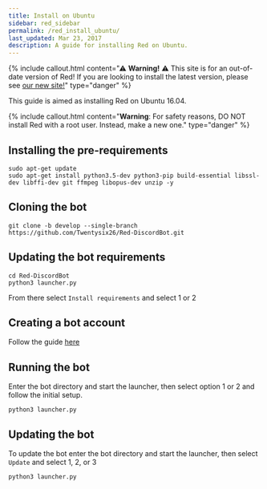 ```yaml
---
title: Install on Ubuntu
sidebar: red_sidebar
permalink: /red_install_ubuntu/
last_updated: Mar 23, 2017
description: A guide for installing Red on Ubuntu.
---
```


{% include callout.html content="⚠ **Warning!** ⚠ This site is for an out-of-date version of Red! If you are looking to install the latest version, please see [our new site!](https://red-discordbot.readthedocs.io/en/v3-develop/)" type="danger" %}

This guide is aimed as installing Red on Ubuntu 16.04.

{% include callout.html content="**Warning**: For safety reasons, DO NOT install Red with a root user. Instead, make a new one." type="danger" %}

## Installing the pre-requirements

```
sudo apt-get update
sudo apt-get install python3.5-dev python3-pip build-essential libssl-dev libffi-dev git ffmpeg libopus-dev unzip -y
```

## Cloning the bot

```
git clone -b develop --single-branch https://github.com/Twentysix26/Red-DiscordBot.git
```

## Updating the bot requirements

```
cd Red-DiscordBot
python3 launcher.py
```
From there select ``Install requirements`` and select 1 or 2

## Creating a bot account

Follow the guide [here](/Red-Docs/red_guide_bot_accounts/#creating-a-new-bot-account)

## Running the bot

Enter the bot directory and start the launcher, then select option 1 or 2 and follow the initial setup.
```
python3 launcher.py
```

## Updating the bot

To update the bot enter the bot directory and start the launcher,  then select ``Update`` and select 1, 2, or 3
```
python3 launcher.py
```

